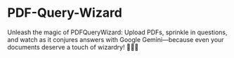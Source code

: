 # PDF-Query-Wizard
Unleash the magic of PDFQueryWizard: Upload PDFs, sprinkle in questions, and watch as it conjures answers with Google Gemini—because even your documents deserve a touch of wizardry! 🧙‍♂️📜
